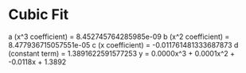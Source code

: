 
# Cubic Fit

a (x^3 coefficient) = 8.452745764285985e-09
b (x^2 coefficient) = 8.477936715057551e-05
c (x coefficient) = -0.011761481333687873
d (constant term) = 1.3891622591577253
y = 0.0000x^3 + 0.0001x^2 + -0.0118x + 1.3892
